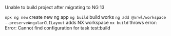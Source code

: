 Unable to build project after migrating to NG 13

`npx ng new` create new ng app
`ng build` build works
`ng add @nrwl/workspace --preserveAngularCLILayout` adds NX workspace
`nx build` throws error: Error: Cannot find configuration for task test:build
